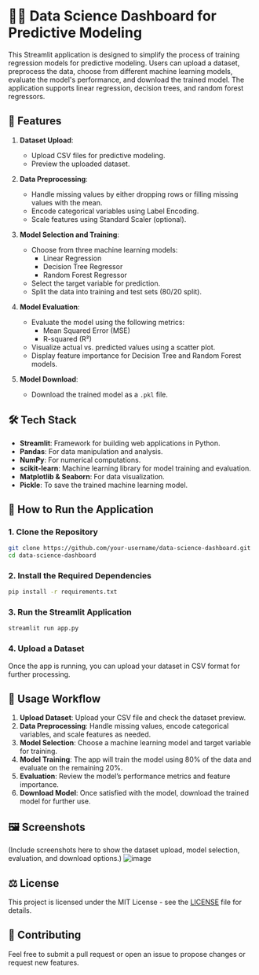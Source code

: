 # 🧑‍💻 Data Science Dashboard for Predictive Modeling

This Streamlit application is designed to simplify the process of training regression models for predictive modeling. Users can upload a dataset, preprocess the data, choose from different machine learning models, evaluate the model's performance, and download the trained model. The application supports linear regression, decision trees, and random forest regressors.

## 🚀 Features

1. **Dataset Upload**:
   - Upload CSV files for predictive modeling.
   - Preview the uploaded dataset.

2. **Data Preprocessing**:
   - Handle missing values by either dropping rows or filling missing values with the mean.
   - Encode categorical variables using Label Encoding.
   - Scale features using Standard Scaler (optional).

3. **Model Selection and Training**:
   - Choose from three machine learning models:
     - Linear Regression
     - Decision Tree Regressor
     - Random Forest Regressor
   - Select the target variable for prediction.
   - Split the data into training and test sets (80/20 split).

4. **Model Evaluation**:
   - Evaluate the model using the following metrics:
     - Mean Squared Error (MSE)
     - R-squared (R²)
   - Visualize actual vs. predicted values using a scatter plot.
   - Display feature importance for Decision Tree and Random Forest models.

5. **Model Download**:
   - Download the trained model as a `.pkl` file.

## 🛠️ Tech Stack

- **Streamlit**: Framework for building web applications in Python.
- **Pandas**: For data manipulation and analysis.
- **NumPy**: For numerical computations.
- **scikit-learn**: Machine learning library for model training and evaluation.
- **Matplotlib & Seaborn**: For data visualization.
- **Pickle**: To save the trained machine learning model.

## 📂 How to Run the Application

### 1. Clone the Repository

```bash
git clone https://github.com/your-username/data-science-dashboard.git
cd data-science-dashboard
```

### 2. Install the Required Dependencies

```bash
pip install -r requirements.txt
```

### 3. Run the Streamlit Application

```bash
streamlit run app.py
```

### 4. Upload a Dataset

Once the app is running, you can upload your dataset in CSV format for further processing.

## 🎯 Usage Workflow

1. **Upload Dataset**: Upload your CSV file and check the dataset preview.
2. **Data Preprocessing**: Handle missing values, encode categorical variables, and scale features as needed.
3. **Model Selection**: Choose a machine learning model and target variable for training.
4. **Model Training**: The app will train the model using 80% of the data and evaluate on the remaining 20%.
5. **Evaluation**: Review the model’s performance metrics and feature importance.
6. **Download Model**: Once satisfied with the model, download the trained model for further use.

## 🖼️ Screenshots

(Include screenshots here to show the dataset upload, model selection, evaluation, and download options.)
![image](https://github.com/user-attachments/assets/2fe8daf9-6c8f-4c22-a2bc-667799b1c288)


## ⚖️ License

This project is licensed under the MIT License - see the [LICENSE](LICENSE) file for details.

## 🤝 Contributing

Feel free to submit a pull request or open an issue to propose changes or request new features.
